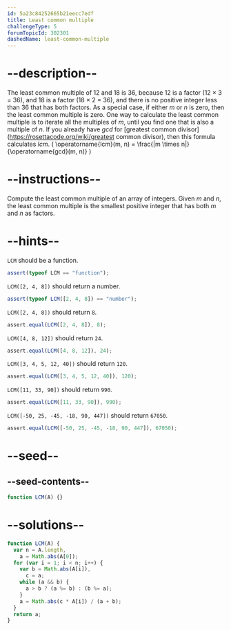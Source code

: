 ```yaml
---
id: 5a23c84252665b21eecc7edf
title: Least common multiple
challengeType: 5
forumTopicId: 302301
dashedName: least-common-multiple
---
```


# --description--

The least common multiple of 12 and 18 is 36, because 12 is a factor (12 × 3 = 36), and 18 is a factor (18 × 2 = 36), and there is no positive integer less than 36 that has both factors. As a special case, if either _m_ or _n_ is zero, then the least common multiple is zero. One way to calculate the least common multiple is to iterate all the multiples of _m_, until you find one that is also a multiple of _n_. If you already have _gcd_ for [greatest common divisor](https://rosettacode.org/wiki/greatest common divisor), then this formula calculates _lcm_. ( \\operatorname{lcm}(m, n) = \\frac{|m \\times n|}{\\operatorname{gcd}(m, n)} )

# --instructions--

Compute the least common multiple of an array of integers. Given _m_ and _n_, the least common multiple is the smallest positive integer that has both _m_ and _n_ as factors.

# --hints--

`LCM` should be a function.

```js
assert(typeof LCM == "function");
```

`LCM([2, 4, 8])` should return a number.

```js
assert(typeof LCM([2, 4, 8]) == "number");
```

`LCM([2, 4, 8])` should return `8`.

```js
assert.equal(LCM([2, 4, 8]), 8);
```

`LCM([4, 8, 12])` should return `24`.

```js
assert.equal(LCM([4, 8, 12]), 24);
```

`LCM([3, 4, 5, 12, 40])` should return `120`.

```js
assert.equal(LCM([3, 4, 5, 12, 40]), 120);
```

`LCM([11, 33, 90])` should return `990`.

```js
assert.equal(LCM([11, 33, 90]), 990);
```

`LCM([-50, 25, -45, -18, 90, 447])` should return `67050`.

```js
assert.equal(LCM([-50, 25, -45, -18, 90, 447]), 67050);
```

# --seed--

## --seed-contents--

```js
function LCM(A) {}
```

# --solutions--

```js
function LCM(A) {
  var n = A.length,
    a = Math.abs(A[0]);
  for (var i = 1; i < n; i++) {
    var b = Math.abs(A[i]),
      c = a;
    while (a && b) {
      a > b ? (a %= b) : (b %= a);
    }
    a = Math.abs(c * A[i]) / (a + b);
  }
  return a;
}
```
